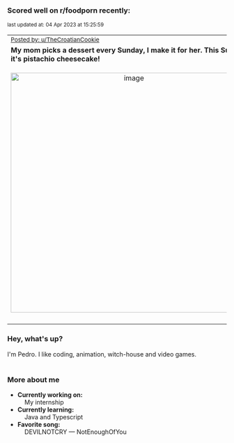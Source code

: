 ### Scored well on r/foodporn recently:

<p align="left"><sub>last updated at: 04 Apr 2023 at 15:25:59</sub></p>

|   |
| --- |
| <sub>[Posted by: u/TheCroatianCookie][source]</sub> |
| **My mom picks a dessert every Sunday, I make it for her. This Sunday it's pistachio cheesecake!** | 
|<p align="center"> <img alt="image" src="https://i.redd.it/z5gxnv511kra1.jpg" width="550" /> </p>|
|   |

### Hey, what's up?

I'm Pedro. I like coding, animation, witch-house and video games.<br><br>

### More about me
- **Currently working on:**  
&nbsp;&nbsp;&nbsp;&nbsp;My internship
- **Currently learning:**  
&nbsp;&nbsp;&nbsp;&nbsp;Java and Typescript
- **Favorite song:**  
&nbsp;&nbsp;&nbsp;&nbsp;DEVILNOTCRY — NotEnoughOfYou<br><br>

  



  
  
  
[linkedin]: https://linkedin.com/in/pedro-h-r-gomes-8a487b14a/
[gmail]: mailto:pilique11@gmail.com
[source]: https://reddit.com/r/FoodPorn/comments/129td0g/my_mom_picks_a_dessert_every_sunday_i_make_it_for/
[redditAPI]: https://www.reddit.com/dev/api/
